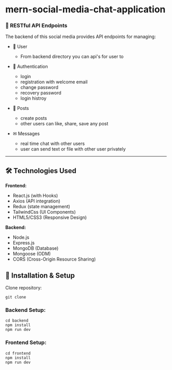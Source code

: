 # mern-social-media-chat-application



### 🚀 RESTful API Endpoints

The backend of this social media provides API endpoints for managing:

- 🧑 User 
    - From backend directory you can api's for user to 

- 🔐 Authentication
    - login 
    - registration with welcome email
    - change password
    - recovery password
    - login histroy

- 📕 Posts
    - create posts
    - other users can like, share, save any post

- ✉ Messages
    - real time chat with other users
    - user can send text or file with other user privately
---

## 🛠 Technologies Used
**Frontend:**
- React.js (with Hooks)
- Axios (API integration)
- Redux (state management)
- TailwindCss (UI Components)
- HTML5/CSS3 (Responsive Design)

**Backend:**
- Node.js
- Express.js
- MongoDB (Database)
- Mongoose (ODM)
- CORS (Cross-Origin Resource Sharing)


## 🚀 Installation & Setup
Clone repository:
```
git clone  
```
### Backend Setup:
```
cd backend
npm install 
npm run dev
```
### Frontend Setup:
```
cd frontend
npm install
npm run dev
```